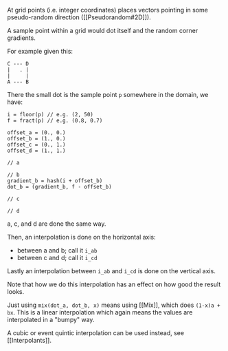 At grid points (i.e. integer coordinates) places vectors pointing in some pseudo-random direction ([[Pseudorandom#2D]]).

A sample point within a grid would dot itself and the random corner gradients.

For example given this:

```
C --- D
|   . |
|     |
A --- B
```

There the small dot is the sample point `p` somewhere in the domain, we have:

```
i = floor(p) // e.g. (2, 50)
f = fract(p) // e.g. (0.8, 0.7)

offset_a = (0., 0.)
offset_b = (1., 0.)
offset_c = (0., 1.)
offset_d = (1., 1.)

// a

// b
gradient_b = hash(i + offset_b)
dot_b = (gradient_b, f - offset_b)

// c

// d
```

a, c, and d are done the same way.

Then, an interpolation is done on the horizontal axis:

* between a and b; call it `i_ab`
* between c and d; call it `i_cd`

Lastly an interpolation between `i_ab` and `i_cd` is done on the vertical axis.

Note that how we do this interpolation has an effect on how good the result looks.

Just using `mix(dot_a, dot_b, x)` means using [[Mix]], which does `(1-x)a + bx`.
This is a linear interpolation which again means the values are interpolated in a "bumpy" way.

A cubic or event quintic interpolation can be used instead, see [[Interpolants]].